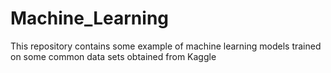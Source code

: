 # Machine_Learning
This repository contains some example of machine learning models trained on some common data sets obtained from Kaggle
